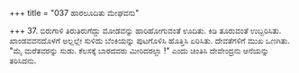 +++
title = "037 ಹಾರಲೂದಿತು ಮೇಘವನು"

+++
37. ಬಿರುಗಾಳಿ ತಿರುತಿರುಗೆದ್ದು ಮೋಡವನ್ನು ಹಾರಿಹೋಗುವಂತೆ ಊದಿತು. ಕಿಡಿ ತೂರುವಂತೆ ಉಬ್ಬರಿಸಿತು. ಖಾಂಡವವನದೊಳಗೆ ಅಲ್ಲಲ್ಲೇ ಸುಳಿದು ಬೆಂಕಿಯನ್ನು ಪುಟಗೊಳಿಸಿ ಹೊತ್ತಿಸಿ ಏರಿಸಿತು. ದೇವತೆಗಳಿಗೆ ಮುಖ ಒಣಗಿತು. "ಮೈ ಮರೆತವರನ್ನು ಸುಡು. ಕೆಲಸಕ್ಕೆ ಬಾರದವರು ಮೀರಿದರಲ್ಲಾ !" ಎಂದು ಚಿಂತಿಸಿ ದೇವೇಂದ್ರನು ಆನೆಯನ್ನು ತರಿಸಿದನು.